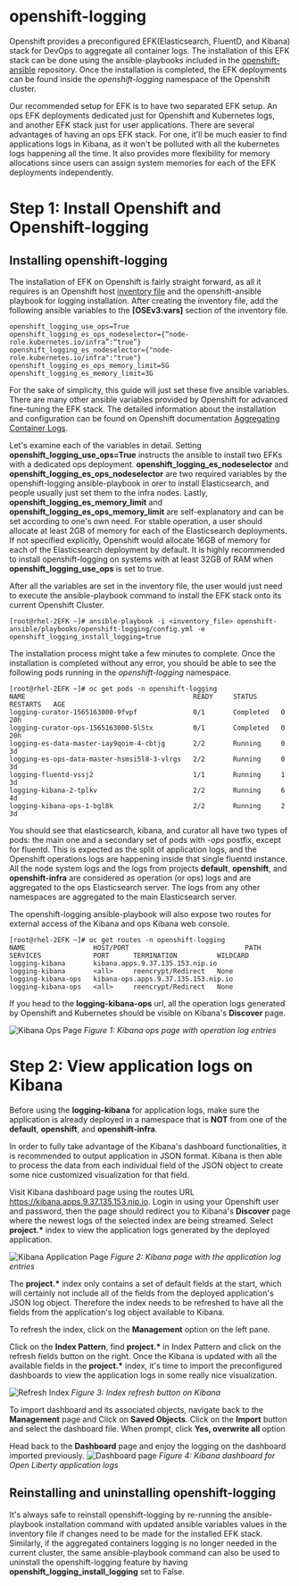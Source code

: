 # openshift-logging

Openshift provides a preconfigured EFK(Elasticsearch, FluentD, and Kibana) stack for DevOps to aggregate all container logs. The installation of this EFK stack can be done using the ansible-playbooks included in the [openshift-ansible](https://github.com/openshift/openshift-ansible/tree/release-3.11) repository. Once the installation is completed, the EFK deployments can be found inside the *openshift-logging* namespace of the Openshift cluster.

Our recommended setup for EFK is to have two separated EFK setup. An ops EFK deployments dedicated just for Openshift and Kubernetes logs, and another EFK stack just for user applications. There are several advantages of having an ops EFK stack. For one, it'll be much easier to find applications logs in Kibana, as it won't be polluted with all the kubernetes logs happening all the time. It also provides more flexibility for memory allocations since users can assign system memories for each of the EFK deployments independently. 

# Step 1: Install Openshift and Openshift-logging


## Installing openshift-logging 

The installation of EFK on Openshift is fairly straight forward, as all it requires is an Openshift host [inventory file](https://docs.openshift.com/container-platform/3.11/install/configuring_inventory_file.html) and the openshift-ansible playbook for logging installation. After creating the inventory file, add the following ansible variables to the **[OSEv3:vars]** section of the inventory file. 
```
openshift_logging_use_ops=True
openshift_logging_es_ops_nodeselector={“node-role.kubernetes.io/infra”:“true”}
openshift_logging_es_nodeselector={"node-role.kubernetes.io/infra":"true"}
openshift_logging_es_ops_memory_limit=5G
openshift_logging_es_memory_limit=3G
```

For the sake of simplicity, this guide will just set these five ansible variables. There are many other ansible variables provided by Openshift for advanced fine-tuning the EFK stack. The detailed information about the installation and configuration can be found on Openshift documentation [Aggregating Container Logs](https://docs.openshift.com/container-platform/3.11/install_config/aggregate_logging.html). 

Let's examine each of the variables in detail. Setting **openshift_logging_use_ops=True** instructs the ansible to install two EFKs with a dedicated ops deployment. **openshift_logging_es_nodeselector** and **openshift_logging_es_ops_nodeselector** are two required variables by the openshift-logging ansible-playbook in orer to install Elasticsearch, and people usually just set them to the infra nodes. Lastly, **openshift_logging_es_memory_limit** and **openshift_logging_es_ops_memory_limit** are self-explanatory and can be set according to one's own need. For stable operation, a user should allocate at least 2GB of memory for each of the Elasticsearch deployments. If not specified explicitly, Openshift would allocate 16GB of memory for each of the Elasticsearch deployment by default. It is highly recommended to install openshift-logging on systems with at least 32GB of RAM when **openshift_logging_use_ops** is set to true.

After all the variables are set in the inventory file, the user would just need to execute the ansible-playbook command to install the EFK stack onto its current Openshift Cluster.

```
[root@rhel-2EFK ~]# ansible-playbook -i <inventory_file> openshift-ansible/playbooks/openshift-logging/config.yml -e openshift_logging_install_logging=true
```

The installation process might take a few minutes to complete. Once the installation is completed without any error, you should be able to see the following pods running in the *openshift-logging* namespace.

```
[root@rhel-2EFK ~]# oc get pods -n openshift-logging
NAME                                          READY     STATUS      RESTARTS   AGE
logging-curator-1565163000-9fvpf              0/1       Completed   0          20h
logging-curator-ops-1565163000-5l5tx          0/1       Completed   0          20h
logging-es-data-master-iay9qoim-4-cbtjg       2/2       Running     0          3d
logging-es-ops-data-master-hsmsi5l8-3-vlrgs   2/2       Running     0          3d
logging-fluentd-vssj2                         1/1       Running     1          3d
logging-kibana-2-tplkv                        2/2       Running     6          4d
logging-kibana-ops-1-bgl8k                    2/2       Running     2          3d
```

You should see that elasticsearch, kibana, and curator all have two types of pods: the main one and a secondary set of pods with *-ops* postfix, except for fluentd. This is expected as the split of application logs, and the Openshift operations logs are happening inside that single fluentd instance. All the node system logs and the logs from projects **default**, **openshift**, and **openshift-infra** are considered as operation (or ops) logs and are aggregated to the ops Elasticsearch server. The logs from any other namespaces are aggregated to the main Elasticsearch server.

The openshift-logging ansible-playbook will also expose two routes for external access of the Kibana and ops Kibana web console.

```
[root@rhel-2EFK ~]# oc get routes -n openshift-logging
NAME                 HOST/PORT                             PATH      SERVICES             PORT      TERMINATION          WILDCARD
logging-kibana       kibana.apps.9.37.135.153.nip.io                 logging-kibana       <all>     reencrypt/Redirect   None
logging-kibana-ops   kibana-ops.apps.9.37.135.153.nip.io             logging-kibana-ops   <all>     reencrypt/Redirect   None
```

If you head to the **logging-kibana-ops** url, all the operation logs generated by Openshift and Kubernetes should be visible on Kibana's **Discover** page.   

![Kibana Ops Page](https://github.com/fwji/openshift-logging/blob/master/images/kibana-ops.png?raw=true "Kibana Ops Page")
*Figure 1: Kibana ops page with operation log entries*

# Step 2: View application logs on Kibana

Before using the **logging-kibana** for application logs, make sure the application is already deployed in a namespace that is **NOT** from one of the **default**, **openshift**, and **openshift-infra**. 

In order to fully take advantage of the Kibana's dashboard functionalities, it is recommended to output application in JSON format. Kibana is then able to process the data from each individual field of the JSON object to create some nice customized visualization for that field. 

Visit Kibana dashboard page using the routes URL https://kibana.apps.9.37.135.153.nip.io. Login in using your Openshift user and password, then the page should redirect you to Kibana's **Discover** page where the newest logs of the selected index are being streamed. Select **project.\*** index to view the application logs generated by the deployed application. 

![Kibana Application Page](https://github.com/fwji/openshift-logging/blob/master/images/kibana_app.png?raw=true "Kibana Application Page")
*Figure 2: Kibana page with the application log entries*

The **project.\*** index only contains a set of default fields at the start, which will certainly not include all of the fields from the deployed application's JSON log object. Therefore the index needs to be refreshed to have all the fields from the application's log object available to Kibana.  

To refresh the index, click on the **Management** option on the left pane.

Click on the **Index Pattern**, find **project.\*** in Index Pattern and click on the refresh fields button on the right. Once the Kibana is updated with all the available fields in the **project.\*** index, it's time to import the preconfigured dashboards to view the application logs in some really nice visualization. 

![Refresh Index](https://github.com/fwji/openshift-logging/blob/master/images/refresh_index.png?raw=true)
*Figure 3: Index refresh button on Kibana*

To import dashboard and its associated objects, navigate back to the **Management** page and Click on **Saved Objects**. Click on the **Import** button and select the dashboard file. When prompt, click **Yes, overwrite all** option

Head back to the **Dashboard** page and enjoy the logging on the dashboard imported previously. 
![Dashboard page](https://github.com/fwji/openshift-logging/blob/master/images/dashboard_1.png?raw=true "Dashboard page")
*Figure 4: Kibana dashboard for Open Liberty application logs*

## Reinstalling and uninstalling openshift-logging 

It's always safe to reinstall openshift-logging by re-running the ansible-playbook installation command with updated ansible variables values in the inventory file if changes need to be made for the installed EFK stack. Similarly, if the aggregated containers logging is no longer needed in the current cluster, the same ansible-playbook command can also be used to uninstall the openshift-logging feature by having **openshift_logging_install_logging** set to False.
